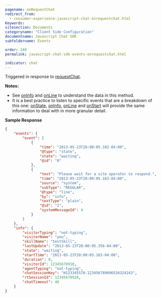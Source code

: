 ```yaml
---
pagename: onRequestChat
redirect_from:
  - consumer-experience-javascript-chat-onrequestchat.html
Keywords:
sitesection: Documents
categoryname: "Client Side Configuration"
documentname: Javascript Chat SDK
subfoldername: Events

order: 240
permalink: javascript-chat-sdk-events-onrequestchat.html

indicator: chat
---
```


Triggered in response to [requestChat](javascript-chat-sdk-methods-requestchat.html.html).

**Notes:**

- See [onInfo](consumer-experience-javascript-chat-oninfo.html) and [onLine](consumer-experience-javascript-chat-online.html) to understand the data in this method.
- It is a best practice to listen to specific events that are a breakdown of this one: [onState](consumer-experience-javascript-chat-onstate.html), [onInfo](consumer-experience-javascript-chat-oninfo.html), [onLine](consumer-experience-javascript-chat-online.html) and [onStart](consumer-experience-javascript-chat-onstart.html) will provide the same information to deal with in more granular detail.

**Sample Response**

```json
{
    "events": {
        "event": [
            {
                "time": "2013-05-23T20:00:05.182-04:00",
                "@type": "state",
                "state": "waiting",
                "@id": "0"
            },
            {
                "text": "Please wait for a site operator to respond.",
                "time": "2013-05-23T20:00:05.183-04:00",
                "source": "system",
                "subType": "REGULAR",
                "@type": "line",
                "by": "info",
                "textType": "plain",
                "@id": "1",
                "systemMessageId": 4
            }
        ]
    },
    "info": {
        "visitorTyping": "not-typing",
        "visitorName": "you",
        "skillName": "testSkill",
        "lastUpdate": "2013-05-23T20:00:05.356-04:00",
        "state": "waiting",
        "startTime": "2013-05-23T20:00:05.183-04:00",
        "duration": 0,
        "visitorId": 12345678910,
        "agentTyping": "not-typing",
        "chatSessionKey": "H123345578-123456789096534324243",
        "rtSessionId": 12345678910,
        "chatTimeout": 40
    }
}
```
